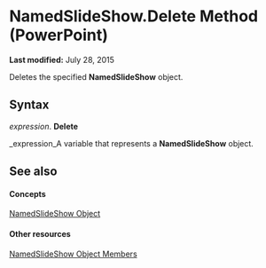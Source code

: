 
# NamedSlideShow.Delete Method (PowerPoint)

 **Last modified:** July 28, 2015

Deletes the specified  **NamedSlideShow** object.

## Syntax

 _expression_. **Delete**

 _expression_A variable that represents a  **NamedSlideShow** object.


## See also


#### Concepts


 [NamedSlideShow Object](2f5ddeeb-ecf5-50da-99b9-b38e789fd5bb.md)
#### Other resources


 [NamedSlideShow Object Members](a8ef0d6d-efe3-f63a-0e6f-68789aa58ebc.md)
